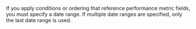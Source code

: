 If you apply conditions or ordering that reference performance metric fields, you must specify a date range.  If multiple date ranges are specified, only the last date range is used.